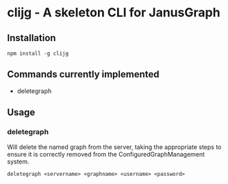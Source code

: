 # clijg - A skeleton CLI for JanusGraph

## Installation

```shell
npm install -g clijg
```

## Commands currently implemented

* deletegraph

## Usage

### deletegraph

Will delete the named graph from the server, taking the appropriate steps to ensure it is correctly removed from the ConfiguredGraphManagement system.

```
deletegraph <servername> <graphname> <username> <password>
```

